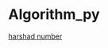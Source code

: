 # Algorithm_py

[harshad number](https://github.com/JJinTae/Algorithm_py/tree/main/harshad%20number)
